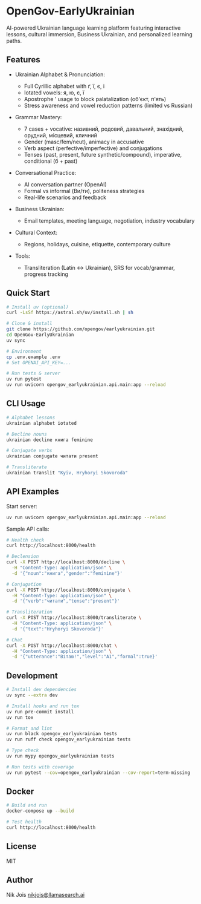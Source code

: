 # OpenGov-EarlyUkrainian

AI-powered Ukrainian language learning platform featuring interactive lessons, cultural immersion, Business Ukrainian, and personalized learning paths.

## Features

- Ukrainian Alphabet & Pronunciation:
  - Full Cyrillic alphabet with ґ, ї, є, і
  - Iotated vowels: я, ю, є, ї
  - Apostrophe ʼ usage to block palatalization (об'єкт, п'ять)
  - Stress awareness and vowel reduction patterns (limited vs Russian)

- Grammar Mastery:
  - 7 cases + vocative: називний, родовий, давальний, знахідний, орудний, місцевий, кличний
  - Gender (masc/fem/neut), animacy in accusative
  - Verb aspect (perfective/imperfective) and conjugations
  - Tenses (past, present, future synthetic/compound), imperative, conditional (б + past)

- Conversational Practice:
  - AI conversation partner (OpenAI)
  - Formal vs informal (Ви/ти), politeness strategies
  - Real-life scenarios and feedback

- Business Ukrainian:
  - Email templates, meeting language, negotiation, industry vocabulary

- Cultural Context:
  - Regions, holidays, cuisine, etiquette, contemporary culture

- Tools:
  - Transliteration (Latin ↔ Ukrainian), SRS for vocab/grammar, progress tracking

## Quick Start

```bash
# Install uv (optional)
curl -LsSf https://astral.sh/uv/install.sh | sh

# Clone & install
git clone https://github.com/opengov/earlyukrainian.git
cd OpenGov-EarlyUkrainian
uv sync

# Environment
cp .env.example .env
# Set OPENAI_API_KEY=...

# Run tests & server
uv run pytest
uv run uvicorn opengov_earlyukrainian.api.main:app --reload
```

## CLI Usage

```bash
# Alphabet lessons
ukrainian alphabet iotated

# Decline nouns
ukrainian decline книга feminine

# Conjugate verbs
ukrainian conjugate читати present

# Transliterate
ukrainian translit "Kyiv, Hryhoryi Skovoroda"
```

## API Examples

Start server:
```bash
uv run uvicorn opengov_earlyukrainian.api.main:app --reload
```

Sample API calls:
```bash
# Health check
curl http://localhost:8000/health

# Declension
curl -X POST http://localhost:8000/decline \
  -H "Content-Type: application/json" \
  -d '{"noun":"книга","gender":"feminine"}'

# Conjugation
curl -X POST http://localhost:8000/conjugate \
  -H "Content-Type: application/json" \
  -d '{"verb":"читати","tense":"present"}'

# Transliteration
curl -X POST http://localhost:8000/transliterate \
  -H "Content-Type: application/json" \
  -d '{"text":"Hryhoryi Skovoroda"}'

# Chat
curl -X POST http://localhost:8000/chat \
  -H "Content-Type: application/json" \
  -d '{"utterance":"Вітаю!","level":"A1","formal":true}'
```

## Development

```bash
# Install dev dependencies
uv sync --extra dev

# Install hooks and run tox
uv run pre-commit install
uv run tox

# Format and lint
uv run black opengov_earlyukrainian tests
uv run ruff check opengov_earlyukrainian tests

# Type check
uv run mypy opengov_earlyukrainian tests

# Run tests with coverage
uv run pytest --cov=opengov_earlyukrainian --cov-report=term-missing
```

## Docker

```bash
# Build and run
docker-compose up --build

# Test health
curl http://localhost:8000/health
```

## License

MIT

## Author

Nik Jois <nikjois@llamasearch.ai>


